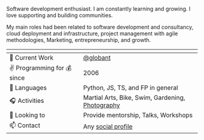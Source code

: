 Software development enthusiast. I am constantly learning and growing. I love supporting and building communities.

My main roles had been related to software development and consultancy, cloud deployment and infrastructure, project management with agile methodologies, Marketing, entrepreneurship, and growth.


| <!-- -->    | <!-- -->    |
-- | --
💪 Current Work | [@globant](https://github.com/globant)
✌️ Programming for 💰 since | 2006
🧡 Languages | Python, JS, TS, and FP in general
🎧 Activities| Martial Arts, Bike, Swim, Gardening, [Photography](instagram.com/po5i/)
🌱 Looking to | Provide mentorship, Talks, Workshops
📫 Contact | Any [social profile](https://po5i.github.io/)
